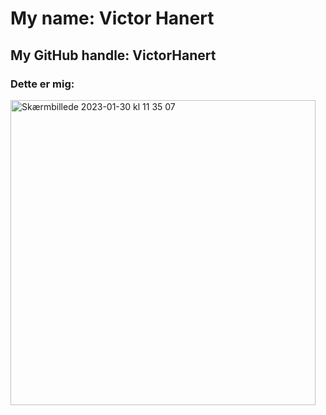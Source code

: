# My name: Victor Hanert
## My GitHub handle: VictorHanert
### Dette er mig:
<img width="488" alt="Skærmbillede 2023-01-30 kl  11 35 07" src="https://user-images.githubusercontent.com/113124594/215453656-cc007756-f24a-454f-be89-864f03cffcfb.png">


